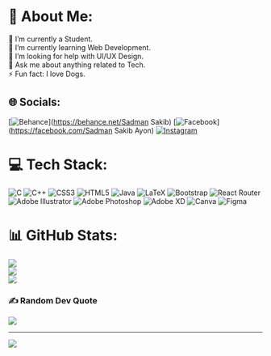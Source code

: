 # 💫 About Me:
🔭 I’m currently a Student.<br>🌱 I’m currently learning Web Development.<br>🤝 I’m looking for help with UI/UX Design.<br>💬 Ask me about anything related to Tech.<br>⚡ Fun fact: I love Dogs.


## 🌐 Socials:
[![Behance](https://img.shields.io/badge/Behance-1769ff?logo=behance&logoColor=white)](https://behance.net/Sadman Sakib) [![Facebook](https://img.shields.io/badge/Facebook-%231877F2.svg?logo=Facebook&logoColor=white)](https://facebook.com/Sadman Sakib Ayon) [![Instagram](https://img.shields.io/badge/Instagram-%23E4405F.svg?logo=Instagram&logoColor=white)](https://instagram.com/sadman_sakib_ss) 

# 💻 Tech Stack:
![C](https://img.shields.io/badge/c-%2300599C.svg?style=for-the-badge&logo=c&logoColor=white) ![C++](https://img.shields.io/badge/c++-%2300599C.svg?style=for-the-badge&logo=c%2B%2B&logoColor=white) ![CSS3](https://img.shields.io/badge/css3-%231572B6.svg?style=for-the-badge&logo=css3&logoColor=white) ![HTML5](https://img.shields.io/badge/html5-%23E34F26.svg?style=for-the-badge&logo=html5&logoColor=white) ![Java](https://img.shields.io/badge/java-%23ED8B00.svg?style=for-the-badge&logo=java&logoColor=white) ![LaTeX](https://img.shields.io/badge/latex-%23008080.svg?style=for-the-badge&logo=latex&logoColor=white) ![Bootstrap](https://img.shields.io/badge/bootstrap-%23563D7C.svg?style=for-the-badge&logo=bootstrap&logoColor=white) ![React Router](https://img.shields.io/badge/React_Router-CA4245?style=for-the-badge&logo=react-router&logoColor=white) ![Adobe Illustrator](https://img.shields.io/badge/adobeillustrator-%23FF9A00.svg?style=for-the-badge&logo=adobeillustrator&logoColor=white) ![Adobe Photoshop](https://img.shields.io/badge/adobephotoshop-%2331A8FF.svg?style=for-the-badge&logo=adobephotoshop&logoColor=white) ![Adobe XD](https://img.shields.io/badge/Adobe%20XD-470137?style=for-the-badge&logo=Adobe%20XD&logoColor=#FF61F6) ![Canva](https://img.shields.io/badge/Canva-%2300C4CC.svg?style=for-the-badge&logo=Canva&logoColor=white) 	![Figma](https://img.shields.io/badge/figma-%23F24E1E.svg?style=for-the-badge&logo=figma&logoColor=white)
# 📊 GitHub Stats:
![](https://github-readme-stats.vercel.app/api?username=SadmanSakib06&theme=radical&hide_border=false&include_all_commits=false&count_private=false)<br/>
![](https://github-readme-streak-stats.herokuapp.com/?user=SadmanSakib06&theme=radical&hide_border=false)<br/>
![](https://github-readme-stats.vercel.app/api/top-langs/?username=SadmanSakib06&theme=radical&hide_border=false&include_all_commits=false&count_private=false&layout=compact)

### ✍️ Random Dev Quote
![](https://quotes-github-readme.vercel.app/api?type=horizontal&theme=radical)

---
[![](https://visitcount.itsvg.in/api?id=SadmanSakib06&icon=0&color=0)](https://visitcount.itsvg.in)

<!-- Proudly created with GPRM ( https://gprm.itsvg.in ) -->
